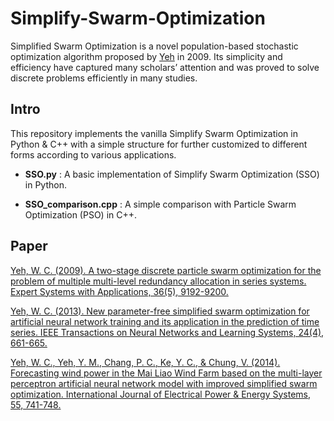 # Simplify-Swarm-Optimization
Simplified Swarm Optimization is a novel population-based stochastic optimization algorithm proposed by [Yeh](http://www.ie.nthu.edu.tw/p/406-1310-111509,r5910.php?Lang=en) in 2009. Its simplicity and efficiency have captured many scholars’ attention and was proved to solve discrete problems efficiently in many studies.

## Intro
This repository implements the vanilla Simplify Swarm Optimization in Python & C++ with a simple structure for further customized to different forms according to various applications.

* **SSO.py** : A basic implementation of Simplify Swarm Optimization (SSO) in Python.

* **SSO_comparison.cpp** : A simple comparison with Particle Swarm Optimization (PSO) in C++.

## Paper
[Yeh, W. C. (2009). A two-stage discrete particle swarm optimization for the problem of multiple multi-level redundancy allocation in series systems. Expert Systems with Applications, 36(5), 9192-9200.](https://www.sciencedirect.com/science/article/pii/S0957417408008890)

[Yeh, W. C. (2013). New parameter-free simplified swarm optimization for artificial neural network training and its application in the prediction of time series. IEEE Transactions on Neural Networks and Learning Systems, 24(4), 661-665.](https://ieeexplore.ieee.org/abstract/document/6410433)

[Yeh, W. C., Yeh, Y. M., Chang, P. C., Ke, Y. C., & Chung, V. (2014). Forecasting wind power in the Mai Liao Wind Farm based on the multi-layer perceptron artificial neural network model with improved simplified swarm optimization. International Journal of Electrical Power & Energy Systems, 55, 741-748.](https://www.sciencedirect.com/science/article/pii/S0142061513004171)

